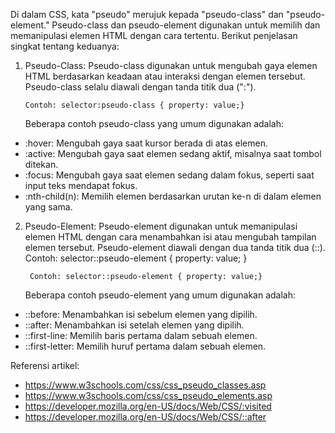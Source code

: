 Di dalam CSS, kata "pseudo" merujuk kepada "pseudo-class" dan "pseudo-element." Pseudo-class dan pseudo-element digunakan untuk memilih dan memanipulasi elemen HTML dengan cara tertentu. Berikut penjelasan singkat tentang keduanya:

1. Pseudo-Class:
Pseudo-class digunakan untuk mengubah gaya elemen HTML berdasarkan keadaan atau interaksi dengan elemen tersebut. Pseudo-class selalu diawali dengan tanda titik dua (":"). 

       Contoh: selector:pseudo-class { property: value;}

   Beberapa contoh pseudo-class yang umum digunakan adalah:
*   :hover: Mengubah gaya saat kursor berada di atas elemen.
*   :active: Mengubah gaya saat elemen sedang aktif, misalnya saat tombol ditekan.
*   :focus: Mengubah gaya saat elemen sedang dalam fokus, seperti saat input teks mendapat fokus.
*   :nth-child(n): Memilih elemen berdasarkan urutan ke-n di dalam elemen yang sama.



2. Pseudo-Element:
Pseudo-element digunakan untuk memanipulasi elemen HTML dengan cara menambahkan isi atau mengubah tampilan elemen tersebut. Pseudo-element diawali dengan dua tanda titik dua (::). Contoh: selector::pseudo-element { property: value; }

        Contoh: selector::pseudo-element { property: value;}

   Beberapa contoh pseudo-element yang umum digunakan adalah:

*   ::before: Menambahkan isi sebelum elemen yang dipilih.
*   ::after: Menambahkan isi setelah elemen yang dipilih.
*   ::first-line: Memilih baris pertama dalam sebuah elemen.
*   ::first-letter: Memilih huruf pertama dalam sebuah elemen.


Referensi artikel:

*   https://www.w3schools.com/css/css_pseudo_classes.asp
*   https://www.w3schools.com/css/css_pseudo_elements.asp
*   https://developer.mozilla.org/en-US/docs/Web/CSS/:visited
*   https://developer.mozilla.org/en-US/docs/Web/CSS/::after
